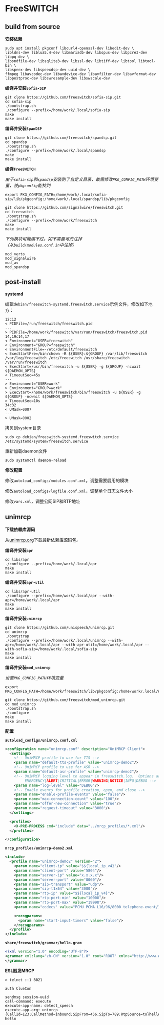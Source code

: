 # FreeSWITCH

## build from source

**安装依赖**

```
sudo apt install pkgconf libcurl4-openssl-dev libedit-dev \
libldns-dev liblua5.4-dev libmariadb-dev libopus-dev libpcre3-dev libpq-dev \
libsndfile-dev libsqlite3-dev libssl-dev libtiff-dev libtool libtool-bin \
libspeex-dev libspeexdsp-dev uuid-dev \
ffmpeg libavcodec-dev libavdevice-dev libavfilter-dev libavformat-dev libpostproc-dev libswresample-dev libswscale-dev
```

**编译并安装`Sofia-SIP`**

```
git clone https://github.com/freeswitch/sofia-sip.git
cd sofia-sip
./bootstrap.sh
./configure --prefix=/home/work/.local/sofia-sip
make
make install
```

**编译并安装`SpanDSP`**

```
git clone https://github.com/freeswitch/spandsp.git
cd spandsp
./bootstrap.sh
./configure --prefix=/home/work/.local/spandsp
make
make install
```

**编译`FreeSWITCH`**

*由于`sofia-sip`和`spandsp`安装到了自定义目录，故需修改`PKG_CONFIG_PATH`环境变量，使`pkgconfig`能找到*
```
export PKG_CONFIG_PATH=/home/work/.local/sofia-sip/lib/pkgconfig:/home/work/.local/spandsp/lib/pkgconfig
```

```
git clone https://github.com/signalwire/freeswitch.git
cd freeswitch
./bootstrap.sh
./configure --prefix=/home/work/freeswitch
make
make install
```

*下列模块可能编不过，如不需要可先注掉</br>
（从`build/modules.conf.in`中注掉）*
```
mod_verto
mod_signalwire
mod_av
mod_spandsp
```

## post-install

**systemd**

编辑`debian/freeswitch-systemd.freeswitch.service`示例文件，修改如下地方：
```
12c12
< PIDFile=/run/freeswitch/freeswitch.pid
---
> PIDFile=/home/work/freeswitch/var/run/freeswitch/freeswitch.pid
14,19c14,17
< Environment="USER=freeswitch"
< Environment="GROUP=freeswitch"
< EnvironmentFile=-/etc/default/freeswitch
< ExecStartPre=/bin/chown -R ${USER}:${GROUP} /var/lib/freeswitch /var/log/freeswitch /etc/freeswitch /usr/share/freeswitch /var/run/freeswitch
< ExecStart=/usr/bin/freeswitch -u ${USER} -g ${GROUP} -ncwait ${DAEMON_OPTS}
< TimeoutSec=45s
---
> Environment="USER=work"
> Environment="GROUP=work"
> ExecStart=/home/work/freeswitch/bin/freeswitch -u ${USER} -g ${GROUP} -ncwait ${DAEMON_OPTS}
> TimeoutSec=10s
34c32
< UMask=0007
---
> UMask=0002
```

拷贝到system目录
```
sudo cp debian/freeswitch-systemd.freeswitch.service /etc/systemd/system/freeswitch.service
```

重新加载daemon文件
```
sudo systemctl daemon-reload
```

**修改配置**

修改`autoload_configs/modules.conf.xml`，调整需要启用的模块

修改`autoload_configs/logfile.conf.xml`，调整单个日志文件大小

修改`vars.xml`，调整公网SIP和RTP地址

## unimrcp

**下载依赖库源码**

从[unimrcp.org](http://www.unimrcp.org/downloads/dependencies)下载最新依赖库源码包。

**编译并安装`apr`**

```
cd libs/apr
./configure --prefix=/home/work/.local/apr
make
make install
```

**编译并安装`apr-util`**

```
cd libs/apr-util
./configure --prefix=/home/work/.local/apr --with-apr=/home/work/.local/apr
make
make install
```

**编译并安装`unimrcp`**

```
git clone https://github.com/unispeech/unimrcp.git
cd unimrcp
./bootstrap
./configure --prefix=/home/work/.local/unimrcp --with-apr=/home/work/.local/apr --with-apr-util=/home/work/.local/apr --with-sofia-sip=/home/work/.local/sofia-sip
make
make install
```

**编译并安装`mod_unimrcp`**

*设置`PKG_CONFIG_PATH`环境变量*
```
export PKG_CONFIG_PATH=/home/work/freeswitch/lib/pkgconfig:/home/work/.local/unimrcp/lib/pkgconfig
```

```
git clone https://github.com/freeswitch/mod_unimrcp.git
cd mod_unimrcp
./bootstrap.sh
./configure
make
make install
```

**配置**

**`autoload_configs/unimrcp.conf.xml`**
```xml
<configuration name="unimrcp.conf" description="UniMRCP Client">
  <settings>
    <!-- UniMRCP profile to use for TTS -->
    <param name="default-tts-profile" value="unimrcp-demo2"/>
    <!-- UniMRCP profile to use for ASR -->
    <param name="default-asr-profile" value="unimrcp-demo2"/>
    <!-- UniMRCP logging level to appear in freeswitch.log.  Options are:
         EMERGENCY|ALERT|CRITICAL|ERROR|WARNING|NOTICE|INFO|DEBUG -->
    <param name="log-level" value="DEBUG"/>
    <!-- Enable events for profile creation, open, and close -->
    <param name="enable-profile-events" value="false"/>
    <param name="max-connection-count" value="100"/>
    <param name="offer-new-connection" value="true"/>
    <param name="request-timeout" value="3000"/>
  </settings>

  <profiles>
    <X-PRE-PROCESS cmd="include" data="../mrcp_profiles/*.xml"/>
  </profiles>

</configuration>
```

**`mrcp_profiles/unimrcp-demo2.xml`**
```xml
<include>
  <profile name="unimrcp-demo2" version="2">
    <param name="client-ip" value="$${local_ip_v4}"/>
    <param name="client-port" value="5804"/>
    <param name="server-ip" value="x.x.x.x"/>
    <param name="server-port" value="8060"/>
    <param name="sip-transport" value="udp"/>
    <param name="sip-t1x64" value="3000"/>
    <param name="rtp-ip" value="$${local_ip_v4}"/>
    <param name="rtp-port-min" value="10000"/>
    <param name="rtp-port-max" value="19998"/>
    <param name="codecs" value="PCMU PCMA L16/96/8000 telephone-event/101/8000"/>

    <recogparams>
      <param name="start-input-timers" value="false"/>
    </recogparams>
  </profile>
</include>
```

**`share/freeswitch/grammar/hello.gram`**
```xml
<?xml version="1.0" encoding="UTF-8"?>
<grammar xml:lang="zh-CN" version="1.0" root="ROOT" xmlns="http://www.w3.org/2001/06/grammar">
</grammar>
```

**ESL触发MRCP**

`> telnet ::1 8021`
```
auth ClueCon

sendmsg session-uuid
call-command: execute
execute-app-name: detect_speech
execute-app-arg: unimrcp {CallId=123;CallMethod=inbound;SipFrom=456;SipTo=789;RtpSource=to}hello hello
```
